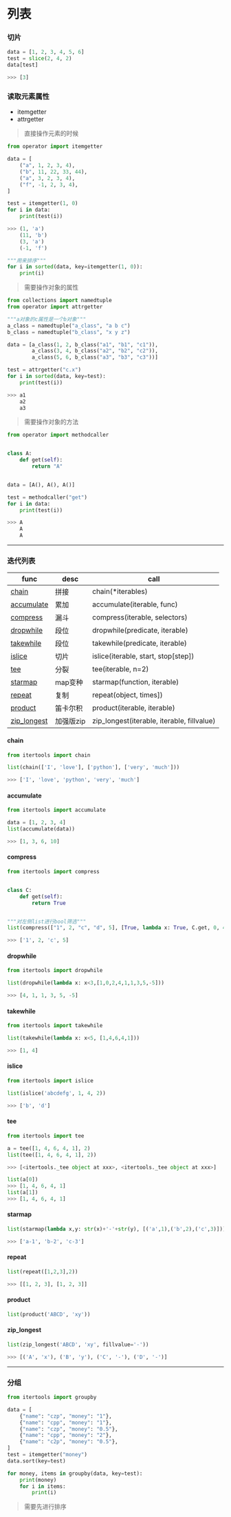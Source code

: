 # 列表
### 切片
```python
data = [1, 2, 3, 4, 5, 6]
test = slice(2, 4, 2)
data[test]

>>> [3]
```

### 读取元素属性
* itemgetter
* attrgetter

> 直接操作元素的时候

```python
from operator import itemgetter

data = [
    ("a", 1, 2, 3, 4),
    ("b", 11, 22, 33, 44),
    ("a", 3, 2, 3, 4),
    ("f", -1, 2, 3, 4),
]

test = itemgetter(1, 0)
for i in data:
    print(test(i))

>>> (1, 'a')
    (11, 'b')
    (3, 'a')
    (-1, 'f')

"""用来排序"""
for i in sorted(data, key=itemgetter(1, 0)):
    print(i)
```

> 需要操作对象的属性

```python
from collections import namedtuple
from operator import attrgetter

"""a对象的c属性是一个b对象"""
a_class = namedtuple("a_class", "a b c")
b_class = namedtuple("b_class", "x y z")

data = [a_class(1, 2, b_class("a1", "b1", "c1")),
        a_class(3, 4, b_class("a2", "b2", "c2")),
        a_class(5, 6, b_class("a3", "b3", "c3"))]

test = attrgetter("c.x")
for i in sorted(data, key=test):
    print(test(i))

>>> a1
    a2
    a3
```

> 需要操作对象的方法

```python
from operator import methodcaller


class A:
    def get(self):
        return "A"


data = [A(), A(), A()]

test = methodcaller("get")
for i in data:
    print(test(i))

>>> A
    A
    A
```

---
### 迭代列表
func|desc|call
---|---|---
[chain](#chain)|拼接|chain(*iterables)
[accumulate](#accumulate)|累加|accumulate(iterable, func)
[compress](#compress)|漏斗|compress(iterable, selectors)
[dropwhile](#dropwhile)|段位| dropwhile(predicate, iterable)
[takewhile](#takewhile)|段位|takewhile(predicate, iterable)
[islice](#islice)|切片|islice(iterable, start, stop[step])
[tee](#tee)|分裂|tee(iterable, n=2)
[starmap](#starmap)|map变种|starmap(function, iterable)
[repeat](#repeat)|复制|repeat(object, times])
[product](#product)|笛卡尔积|product(iterable, iterable)
[zip_longest](#zip_longest)|加强版zip|zip_longest(iterable, iterable, fillvalue)

#### chain
```python
from itertools import chain

list(chain(['I', 'love'], ['python'], ['very', 'much']))

>>> ['I', 'love', 'python', 'very', 'much']
```

#### accumulate
```python
from itertools import accumulate

data = [1, 2, 3, 4]
list(accumulate(data))

>>> [1, 3, 6, 10]
```

#### compress
```python
from itertools import compress


class C:
    def get(self):
        return True


"""对左侧list进行bool筛选"""
list(compress(["1", 2, "c", "d", 5], [True, lambda x: True, C.get, 0, 4, 1, 9]))

>>> ['1', 2, 'c', 5]
```

#### dropwhile
```python
from itertools import dropwhile

list(dropwhile(lambda x: x<3,[1,0,2,4,1,1,3,5,-5]))

>>> [4, 1, 1, 3, 5, -5]
```

#### takewhile
```python
from itertools import takewhile

list(takewhile(lambda x: x<5, [1,4,6,4,1]))

>>> [1, 4]
```

#### islice
```python
from itertools import islice

list(islice('abcdefg', 1, 4, 2))

>>> ['b', 'd']
```

#### tee
```python
from itertools import tee

a = tee([1, 4, 6, 4, 1], 2)
list(tee([1, 4, 6, 4, 1], 2))

>>> [<itertools._tee object at xxx>, <itertools._tee object at xxx>]

list(a[0])
>>> [1, 4, 6, 4, 1]
list(a[1])
>>> [1, 4, 6, 4, 1]
```

#### starmap
```python
list(starmap(lambda x,y: str(x)+'-'+str(y), [('a',1),('b',2),('c',3)]))

>>> ['a-1', 'b-2', 'c-3']
```

#### repeat
```python
list(repeat([1,2,3],2))

>>> [[1, 2, 3], [1, 2, 3]]
```

#### product
```python
list(product('ABCD', 'xy'))
```

#### zip_longest
```python
list(zip_longest('ABCD', 'xy', fillvalue='-'))

>>> [('A', 'x'), ('B', 'y'), ('C', '-'), ('D', '-')]
```

---
### 分组
```python
from itertools import groupby

data = [
    {"name": "czp", "money": "1"},
    {"name": "cpp", "money": "1"},
    {"name": "czp", "money": "0.5"},
    {"name": "cpp", "money": "2"},
    {"name": "c2p", "money": "0.5"},
]
test = itemgetter("money")
data.sort(key=test)

for money, items in groupby(data, key=test):
    print(money)
    for i in items:
        print(i)
```

> 需要先进行排序